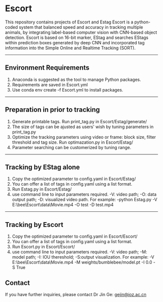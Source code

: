 # Escort

This repository contains projects of Escort and Estag
Escort is a python-coded system that balanced speed and accuracy in tracking multiple animals, by integrating label-based computer vision with CNN-based object detection. Escort is based on 16-bit marker, EStag and searches EStags within prediction boxes generated by deep CNN and incorporated tag information into the Simple Online and Realtime Tracking (SORT).

-------------------------------------------
## Environment Requirements
1. Anaconda is suggested as the tool to manage Python packages.
2. Requirements are saved in Escort.yml
3. Use conda env create -f Escort.yml to install packages.
-------------------------------------------
## Preparation in prior to tracking
1. Generate printable tags. Run print_tag.py in Escort/Estag/generate/
2. The size of tags can be ajusted as users' wish by tuning parameters in print_tag.py
3. Optimize the tracking parameters using video or frame: block size, filter threshold and tag size. Run optimazation.py in Escort/Estag/
4. Parameter searching can be customerized by tuning range.
-------------------------------------------
## Tracking by EStag alone
1. Copy the optimized parameter to config.yaml in Escort/Estag/
2. You can offer a list of tags in config.yaml using a list format.
3. Run Estag.py in Escort/Estag/ 
4. use command line to input parameters required. -V: video path; -O: data output path; -D: visualized video path. For example: -python Estag.py -V E:\bee\Escort\data\Movie.mp4 -O test -D test.mp4
--------------------------------------------
## Tracking by Escort
1. Copy the optimized parameter to config.yaml in Escort/Escort/
2. You can offer a list of tags in config.yaml using a list format.
3. Run Escort.py in Escort/Escort/
4.  use command line to input parameters required. -V: video path; -M: model path; -I: IOU thereshold; -S:output visualization. For example: -V E:\bee\Escort\data\Movie.mp4 -M weights/bumblebee/model.pt -I 0.0 -S True

## Contact
If you have further inquiries, please contact Dr Jin Ge: gejin@ioz.ac.cn
